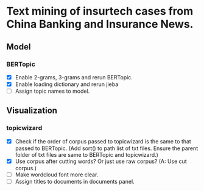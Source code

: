 # Text mining of insurtech cases from China Banking and Insurance News.

## Model
### BERTopic
- [x] Enable 2-grams, 3-grams and rerun BERTopic.
- [x] Enable loading dictionary and rerun jieba
- [ ] Assign topic names to model.

## Visualization
### topicwizard
- [x] Check if the order of corpus passed to topicwizard is the same to that passed to BERTopic. (Add sort() to path list of txt files. Ensure the parent folder of txt files are same to BERTopic and topicwizard.)
- [x] Use corpus after cutting words? Or just use raw corpus? (A: Use cut corpus.)
- [ ] Make wordcloud font more clear.
- [ ] Assign titles to documents in documents panel.